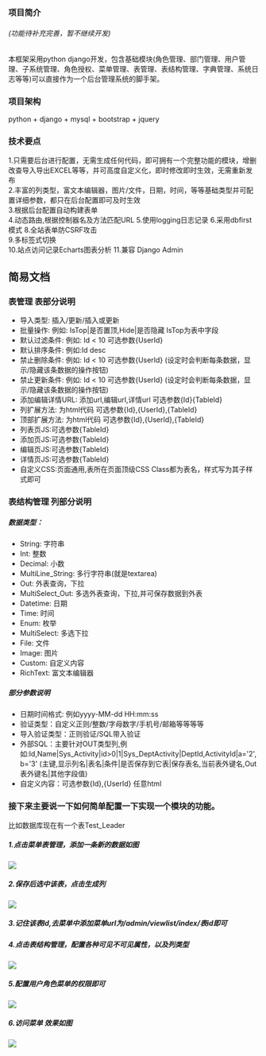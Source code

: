 ### 项目简介
###### (功能待补充完善，暂不继续开发)
本框架采用python django开发，包含基础模块(角色管理、部门管理、用户管理、子系统管理、角色授权、菜单管理、表管理、表结构管理、字典管理、系统日志等等)可以直接作为一个后台管理系统的脚手架。
### 项目架构
python + django + mysql + bootstrap + jquery
### 技术要点
1.只需要后台进行配置，无需生成任何代码，即可拥有一个完整功能的模块，增删改查导入导出EXCEL等等，并可高度自定义化，即时修改即时生效，无需重新发布  
2.丰富的列类型，富文本编辑器，图片/文件，日期，时间，等等基础类型并可配置详细参数，都只在后台配置即可及时生效  
3.根据后台配置自动构建表单  
4.动态路由,根据控制器名及方法匹配URL
5.使用logging日志记录
6.采用dbfirst模式
8.全站表单防CSRF攻击  
9.多标签式切换  
10.站点访问记录Echarts图表分析
11.兼容 Django Admin

## 简易文档
### 表管理 表部分说明
- 导入类型: 插入/更新/插入或更新  
- 批量操作: 例如: IsTop|是否置顶,Hide|是否隐藏 IsTop为表中字段  
- 默认过滤条件: 例如: Id < 10 可选参数{UserId}  
- 默认排序条件: 例如:Id desc  
- 禁止删除条件: 例如: Id < 10 可选参数{UserId}  (设定时会判断每条数据，显示/隐藏该条数据的操作按钮)
- 禁止更新条件: 例如: Id < 10 可选参数{UserId}  (设定时会判断每条数据，显示/隐藏该条数据的操作按钮)
- 添加编辑详情URL: 添加url,编辑url,详情url  可选参数{Id}{TableId}
- 列扩展方法: 为html代码 可选参数{Id},{UserId},{TableId}  
- 顶部扩展方法: 为html代码 可选参数{Id},{UserId},{TableId}  
- 列表页JS:可选参数{TableId}
- 添加页JS:可选参数{TableId} 
- 编辑页JS:可选参数{TableId}
- 详情页JS:可选参数{TableId}
- 自定义CSS:页面通用,表所在页面顶级CSS Class都为表名，样式写为其子样式即可  
### 表结构管理 列部分说明
##### 数据类型：
- String: 字符串
- Int: 整数
- Decimal: 小数
- MultiLine_String: 多行字符串(就是textarea)
- Out: 外表查询，下拉
- MultiSelect_Out: 多选外表查询，下拉,并可保存数据到外表
- Datetime: 日期
- Time: 时间
- Enum: 枚举
- MultiSelect: 多选下拉
- File: 文件
- Image: 图片
- Custom: 自定义内容
- RichText: 富文本编辑器
##### 部分参数说明
- 日期时间格式: 例如yyyy-MM-dd HH:mm:ss  
- 验证类型：自定义正则/整数/字母数字/手机号/邮箱等等等等  
- 导入验证类型：正则验证/SQL带入验证  
- 外部SQL：主要针对OUT类型列,例如:Id,Name|Sys_Activity|id>0|1|Sys_DeptActivity|DeptId,ActivityId|a='2',b='3' (主键,显示列名|表名|条件|是否保存到它表|保存表名,当前表外键名,Out表外键名|其他字段值)  
- 自定义内容：可选参数{Id},{UserId} 任意html  

### 接下来主要说一下如何简单配置一下实现一个模块的功能。
比如数据库现在有一个表Test_Leader
##### 1.点击菜单表管理，添加一条新的数据如图
![](https://i.loli.net/2019/10/30/gbtRwyQvS7VosdJ.png)
##### 2.保存后选中该表，点击生成列
![](https://i.loli.net/2019/10/30/nmP3CJEXDOew6VR.png)
##### 3.记住该表Id,去菜单中添加菜单url为/admin/viewlist/index/表id即可
##### 4.点击表结构管理，配置各种可见不可见属性，以及列类型
![](https://i.loli.net/2019/10/30/ud2Q1Z7EB65Jq4R.png)
##### 5.配置用户角色菜单的权限即可
![](https://i.loli.net/2019/10/30/kP6rznw2EC5cegQ.png)
##### 6.访问菜单 效果如图
![](https://i.loli.net/2019/10/30/wZndUxRQk2oD3FM.png)
